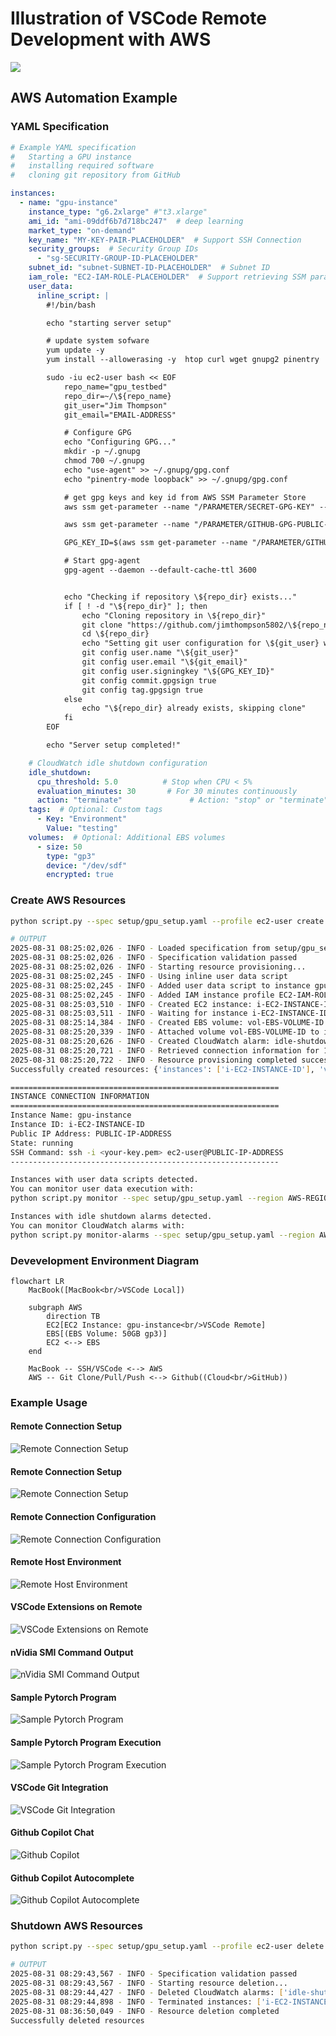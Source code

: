 # Illustration of VSCode Remote Development with AWS


![](./images/vscode_ssh_remote_execution.png)



## AWS Automation Example

### YAML Specification

```yaml
# Example YAML specification
#   Starting a GPU instance 
#   installing required software
#   cloning git repository from GitHub

instances:
  - name: "gpu-instance"
    instance_type: "g6.2xlarge" #"t3.xlarge"
    ami_id: "ami-09ddf6b7d718bc247"  # deep learning
    market_type: "on-demand"
    key_name: "MY-KEY-PAIR-PLACEHOLDER"  # Support SSH Connection 
    security_groups:  # Security Group IDs
      - "sg-SECURITY-GROUP-ID-PLACEHOLDER"
    subnet_id: "subnet-SUBNET-ID-PLACEHOLDER"  # Subnet ID
    iam_role: "EC2-IAM-ROLE-PLACEHOLDER"  # Support retrieving SSM parameters
    user_data:
      inline_script: |
        #!/bin/bash

        echo "starting server setup"

        # update system sofware
        yum update -y
        yum install --allowerasing -y  htop curl wget gnupg2 pinentry

        sudo -iu ec2-user bash << EOF
            repo_name="gpu_testbed"
            repo_dir=~/\${repo_name}
            git_user="Jim Thompson"
            git_email="EMAIL-ADDRESS"

            # Configure GPG
            echo "Configuring GPG..."
            mkdir -p ~/.gnupg
            chmod 700 ~/.gnupg
            echo "use-agent" >> ~/.gnupg/gpg.conf
            echo "pinentry-mode loopback" >> ~/.gnupg/gpg.conf

            # get gpg keys and key id from AWS SSM Parameter Store
            aws ssm get-parameter --name "/PARAMETER/SECRET-GPG-KEY" --with-decryption --query "Parameter.Value" --output text | gpg --import

            aws ssm get-parameter --name "/PARAMETER/GITHUB-GPG-PUBLIC-KEY" --with-decryption --query "Parameter.Value" --output text | gpg --import

            GPG_KEY_ID=$(aws ssm get-parameter --name "/PARAMETER/GITHUB-GPG-KEY-ID" --with-decryption --query "Parameter.Value" --output text)

            # Start gpg-agent
            gpg-agent --daemon --default-cache-ttl 3600


            echo "Checking if repository \${repo_dir} exists..."
            if [ ! -d "\${repo_dir}" ]; then
                echo "Cloning repository in \${repo_dir}"
                git clone "https://github.com/jimthompson5802/\${repo_name}.git"
                cd \${repo_dir}
                echo "Setting git user configuration for \${git_user} with \${git_email}"
                git config user.name "\${git_user}"
                git config user.email "\${git_email}"
                git config user.signingkey "\${GPG_KEY_ID}"
                git config commit.gpgsign true
                git config tag.gpgsign true
            else
                echo "\${repo_dir} already exists, skipping clone"
            fi
        EOF

        echo "Server setup completed!"

    # CloudWatch idle shutdown configuration
    idle_shutdown:
      cpu_threshold: 5.0          # Stop when CPU < 5% 
      evaluation_minutes: 30       # For 30 minutes continuously
      action: "terminate"               # Action: "stop" or "terminate"
    tags:  # Optional: Custom tags
      - Key: "Environment"
        Value: "testing"
    volumes:  # Optional: Additional EBS volumes
      - size: 50
        type: "gp3"
        device: "/dev/sdf"
        encrypted: true
```

### Create AWS Resources
```bash
python script.py --spec setup/gpu_setup.yaml --profile ec2-user create

# OUTPUT
2025-08-31 08:25:02,026 - INFO - Loaded specification from setup/gpu_setup.yaml
2025-08-31 08:25:02,026 - INFO - Specification validation passed
2025-08-31 08:25:02,026 - INFO - Starting resource provisioning...
2025-08-31 08:25:02,245 - INFO - Using inline user data script
2025-08-31 08:25:02,245 - INFO - Added user data script to instance gpu-instance
2025-08-31 08:25:02,245 - INFO - Added IAM instance profile EC2-IAM-ROLE-PLACEHOLDER to instance gpu-instance
2025-08-31 08:25:03,510 - INFO - Created EC2 instance: i-EC2-INSTANCE-ID (gpu-instance)
2025-08-31 08:25:03,511 - INFO - Waiting for instance i-EC2-INSTANCE-ID to be running...
2025-08-31 08:25:14,384 - INFO - Created EBS volume: vol-EBS-VOLUME-ID
2025-08-31 08:25:20,339 - INFO - Attached volume vol-EBS-VOLUME-ID to instance i-EC2-INSTANCE-ID at /dev/sdf
2025-08-31 08:25:20,626 - INFO - Created CloudWatch alarm: idle-shutdown-gpu-instance-i-EC2-INSTANCE-ID for instance i-EC2-INSTANCE-ID
2025-08-31 08:25:20,721 - INFO - Retrieved connection information for 1 instances
2025-08-31 08:25:20,722 - INFO - Resource provisioning completed successfully
Successfully created resources: {'instances': ['i-EC2-INSTANCE-ID'], 'volumes': ['vol-EBS-VOLUME-ID'], 'alarms': ['idle-shutdown-gpu-instance-i-EC2-INSTANCE-ID'], 'connection_info': [{'instance_id': 'i-EC2-INSTANCE-ID', 'name': 'gpu-instance', 'public_ip': 'PUBLIC-IP-ADDRESS', 'state': 'running'}]}

============================================================
INSTANCE CONNECTION INFORMATION
============================================================
Instance Name: gpu-instance
Instance ID: i-EC2-INSTANCE-ID
Public IP Address: PUBLIC-IP-ADDRESS
State: running
SSH Command: ssh -i <your-key.pem> ec2-user@PUBLIC-IP-ADDRESS
------------------------------------------------------------

Instances with user data scripts detected.
You can monitor user data execution with:
python script.py monitor --spec setup/gpu_setup.yaml --region AWS-REGION-ID --profile ec2-user

Instances with idle shutdown alarms detected.
You can monitor CloudWatch alarms with:
python script.py monitor-alarms --spec setup/gpu_setup.yaml --region AWS-REGION-ID --profile ec2-user
```
### Devevelopment Environment Diagram

```mermaid
flowchart LR
    MacBook([MacBook<br/>VSCode Local])

    subgraph AWS
        direction TB
        EC2[EC2 Instance: gpu-instance<br/>VSCode Remote]
        EBS[(EBS Volume: 50GB gp3)]
        EC2 <--> EBS
    end

    MacBook -- SSH/VSCode <--> AWS
    AWS -- Git Clone/Pull/Push <--> Github((Cloud<br/>GitHub))
```

### Example Usage
#### Remote Connection Setup
![Remote Connection Setup](./images/00_setup_remote_connection_ip_address.png)

#### Remote Connection Setup
![Remote Connection Setup](./images/01_setup_remote_connection.png)

#### Remote Connection Configuration
![Remote Connection Configuration](./images/01_setup_remote_connection_config.png)

#### Remote Host Environment
![Remote Host Environment](./images/02_remote_host_environment.png)

#### VSCode Extensions on Remote
![VSCode Extensions on Remote](./images/03_vscode_extensions_on_remote.png)

#### nVidia SMI Command Output
![nVidia SMI Command Output](./images/04_nvidia-smi_output.png)

#### Sample Pytorch Program
![Sample Pytorch Program](./images/05_sample_pytorch_program.png) 

#### Sample Pytorch Program Execution
![Sample Pytorch Program Execution](./images/06_sample_pytorch_program_execution.png)

#### VSCode Git Integration
![VSCode Git Integration](./images/07_vscode_git_tool.png)

#### Github Copilot Chat
![Github Copilot](./images/08_ghcp_chat.png)

#### Github Copilot Autocomplete
![Github Copilot Autocomplete](./images/09_ghcp_autocomplete_ghost_text.png)

### Shutdown AWS Resources
```bash
python script.py --spec setup/gpu_setup.yaml --profile ec2-user delete

# OUTPUT
2025-08-31 08:29:43,567 - INFO - Specification validation passed
2025-08-31 08:29:43,567 - INFO - Starting resource deletion...
2025-08-31 08:29:44,427 - INFO - Deleted CloudWatch alarms: ['idle-shutdown-gpu-instance-i-EC2-INSTANCE-ID']
2025-08-31 08:29:44,898 - INFO - Terminated instances: ['i-EC2-INSTANCE-ID']
2025-08-31 08:36:50,049 - INFO - Resource deletion completed
Successfully deleted resources
```